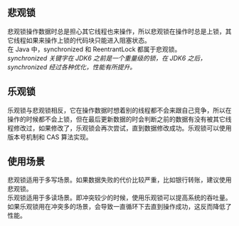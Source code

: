 ## 悲观锁
悲观锁操作数据时总是担心其它线程也来操作，所以悲观锁在操作时总是上锁，其它线程如果来操作上锁的代码块只能进入阻塞状态。  
在 Java 中，synchronized 和 ReentrantLock 都属于悲观锁。  
*synchronized 关键字在 JDK6 之前是一个重量级的锁，在 JDK6 之后，synchronized 经过各种优化，性能有所提升。*

## 乐观锁
乐观锁与悲观锁相反，它在操作数据时想着别的线程都不会来跟自己竞争，所以在操作的时候都不会上锁，但在最后更新数据的时会判断之前的数据有没有被其它线程修改过，如果修改了，乐观锁会再次尝试，直到数据修改成功。乐观锁可以使用版本号机制和 CAS 算法实现。

## 使用场景
悲观锁适用于多写场景。如果数据失败的代价比较严重，比如银行转账，建议使用悲观锁。  
乐观锁适用于多读场景。即冲突较少的时候，使用乐观锁可以提高系统的吞吐量。如果乐观锁用在冲突多的场景，会导致一直循环下去直到操作成功，这反而降低了性能。
